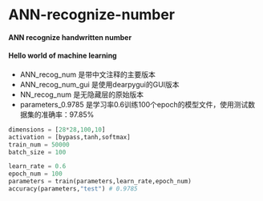 # ANN-recognize-number
#### ANN recognize handwritten number
#### Hello world of machine learning

- ANN_recog_num 是带中文注释的主要版本
- ANN_recog_num_gui 是使用dearpygui的GUI版本
- NN_recog_num 是无隐藏层的原始版本
- parameters_0.9785 是学习率0.6训练100个epoch的模型文件，使用测试数据集的准确率：97.85%

```py
dimensions = [28*28,100,10]
activation = [bypass,tanh,softmax]
train_num = 50000
batch_size = 100

learn_rate = 0.6 
epoch_num = 100
parameters = train(parameters,learn_rate,epoch_num)
accuracy(parameters,"test") # 0.9785
```
